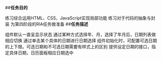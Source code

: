 ##**任务目的**

练习综合运用HTML、CSS、JavaScript实现局部功能
练习对于代码的抽象与封装
为第四阶段的RIA任务做准备
##**任务描述**

组件默认一直呈显示状态
通过某种方式选择年、月，选择了年月后，日期列表做相应切换
通过单击某个具体的日期进行日期选择
组件初始化时，可配置可选日期的上下限。可选日期和不可选日期需要有样式上的区别
提供设定日期的接口，指定具体日期，日历面板相应日期选中
